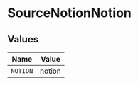 # SourceNotionNotion


## Values

| Name     | Value    |
| -------- | -------- |
| `NOTION` | notion   |